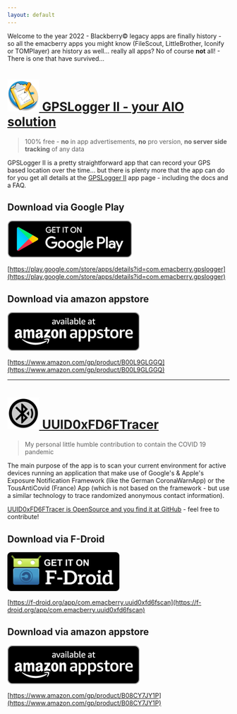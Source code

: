 ```yaml
---
layout: default
---
```


Welcome to the year 2022 - Blackberry&copy; legacy apps are finally history - so all the emacberry apps you might know (FileScout, LittleBrother, Iconify or TOMPlayer) are history as well... really all apps? No of course **not** all! - There is one that have survived... 
# [![GPSLogger II Icon](/img/gpsl/app-icon.png) GPSLogger II - your AIO solution](/gpslogger)
> 100% free - **no** in app advertisements, **no** pro version, **no server side tracking** of any data

GPSLogger II is a pretty straightforward app that can record your GPS based location over the time... but there is plenty more that the app can do for you get all details at the [GPSLogger II](/gpslogger) app page - including the docs and a FAQ.
## Download via Google Play
[![GooglePlay](/img/google-play-badge_en.png)](https://play.google.com/store/apps/details?id=com.emacberry.gpslogger)

[https://play.google.com/store/apps/details?id=com.emacberry.gpslogger](https://play.google.com/store/apps/details?id=com.emacberry.gpslogger)
## Download via amazon appstore
[![amazon appstore](/img/amazon-appstore-badge-en-black.png)](https://www.amazon.com/gp/product/B00L9GLGGQ)

[https://www.amazon.com/gp/product/B00L9GLGGQ](https://www.amazon.com/gp/product/B00L9GLGGQ)

---
# [![UUID0xFD6FTracerIcon](/img/uuid/app-icon.png) UUID0xFD6FTracer](https://github.com/marq24/UUID0xFD6FTracer)

> My personal little humble contribution to contain the COVID 19 pandemic

The main purpose of the app is to scan your current environment for active devices running an application that make use of Google's & Apple's Exposure Notification Framework (like the German CoronaWarnApp) or the TousAntiCovid (France) App (which is not based on the framework - but use a similar technology to trace randomized anonymous contact information).

[UUID0xFD6FTracer is OpenSource and you find it at GitHub](https://github.com/marq24/UUID0xFD6FTracer) - feel free to contribute!
## Download via F-Droid
[![F-Droid appstore](/img/get_it_on_f-droid.png)](https://f-droid.org/app/com.emacberry.uuid0xfd6fscan)

[https://f-droid.org/app/com.emacberry.uuid0xfd6fscan](https://f-droid.org/app/com.emacberry.uuid0xfd6fscan)

## Download via  amazon appstore
[![amazon appstore](/img/amazon-appstore-badge-en-black.png)](https://www.amazon.com/gp/product/B08CY7JY1P)

[https://www.amazon.com/gp/product/B08CY7JY1P](https://www.amazon.com/gp/product/B08CY7JY1P)
